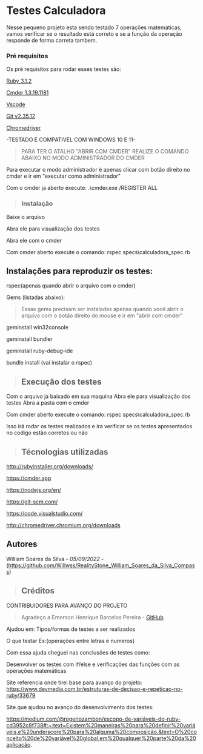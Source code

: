 # Testes Calculadora

Nesse pequeno projeto esta sendo testado 7 operações matemáticas, vamos verificar se o resultado está correto e se a função da operação responde de forma correta tambem.


### Pré requisitos
Os pré requisitos para rodar esses testes são:

[Ruby 3.1.2](http://rubyinstaller.org/downloads/)

[Cmder 1.3.19.1181](https://cmder.app)

[Vscode](https://code.visualstudio.com/)

[Git v2.35.12](https://git-scm.com/)

[Chromedriver](http://chromedriver.chromium.org/downloads)

-TESTADO E COMPATIVEL COM WINDOWS 10 E 11-

>PARA TER O ATALHO "ABRIR COM CMDER" REALIZE O COMANDO ABAIXO NO MODO ADMINISTRADOR DO CMDER

Para executar o modo administrador é apenas clicar com botão direito no cmder e ir em "executar como administrador"

Com o cmder ja aberto execute:
.\cmder.exe /REGISTER ALL



>### Instalação
Baixe o arquivo

Abra ele para visualização dos testes 

Abra ele com o cmder

Com cmder aberto execute o comando: rspec specs\calculadora_spec.rb



## Instalações para reproduzir os testes:

rspec(apenas quando abrir o arquivo com o cmder)

Gems (listadas abaixo):

>Essas gems precisam ser instaladas apenas quando você abrir o arquivo com o botão direito do mouse e ir em "abrir com cmder"

geminstall win32console

geminstall bundler

geminstall ruby-debug-ide

bundle install (vai instalar o rspec)


>## Execução dos testes

Com o arquivo ja baixado em sua maquina
Abra ele para visualização dos testes 
Abra a pasta com o cmder

Com cmder aberto execute o comando:
rspec specs\calculadora_spec.rb

Isso irá rodar os testes realizados e ira verificar se os testes apresentados no codigo estão corretos ou não 


>## Técnologias utilizadas
http://rubyinstaller.org/downloads/

https://cmder.app

https://nodejs.org/en/

https://git-scm.com/

https://code.visualstudio.com/

http://chromedriver.chromium.org/downloads


## Autores

William Soares da Silva - *05/09/2022* - (https://github.com/Willwss/RealityStone_William_Soares_da_Silva_Compass)


>## Créditos
CONTRIBUIDORES PARA AVANÇO DO PROJETO
>Agradeço a Emerson Henrique Barcelos Pereira - [GitHub](https://github.com/EmersonBarcelos?tab=repositories)

Ajudou em:
Tipos/formas de testes a ser realizados

O que testar Ex:(operações entre letras e numeros)

Com essa ajuda cheguei nas conclusões de testes como:

Desenvolver os testes com if/else e verificações das funções com as operações matemáticas

Site referencia onde tirei base para avanço do projeto:
https://www.devmedia.com.br/estruturas-de-decisao-e-repeticao-no-ruby/33679

Site que ajudou no avanço do desenvolvimento dos testes:

https://medium.com/@rogeriozambon/escopo-de-variáveis-do-ruby-cd3952c8f738#:~:text=Existem%20maneiras%20para%20definir%20variáveis,e%20underscore%20para%20alguma%20composição.&text=O%20conceito%20de%20variável%20global,em%20qualquer%20parte%20da%20aplicação.
